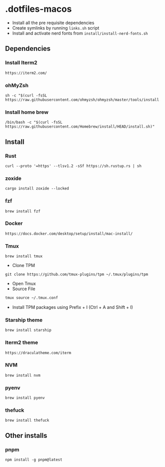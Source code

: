 # .dotfiles-macos


- Install all the pre requisite dependencies
- Create symlinks by running `links.sh` script
- Install and activate nerd fonts from `install/install-nerd-fonts.sh`

## Dependencies

### Install Iterm2
```code
https://iterm2.com/
```

### ohMyZsh
``` code
sh -c "$(curl -fsSL https://raw.githubusercontent.com/ohmyzsh/ohmyzsh/master/tools/install.sh)"
```

### Install home brew
```code
/bin/bash -c "$(curl -fsSL https://raw.githubusercontent.com/Homebrew/install/HEAD/install.sh)"
```

## Install

### Rust
```code
curl --proto '=https' --tlsv1.2 -sSf https://sh.rustup.rs | sh
```

### zoxide
```code
cargo install zoxide --locked
```

### fzf
```code
brew install fzf
```

### Docker
```code
https://docs.docker.com/desktop/setup/install/mac-install/
```

### Tmux
```code
brew install tmux
```
- Clone TPM
```code
git clone https://github.com/tmux-plugins/tpm ~/.tmux/plugins/tpm
```
- Open Tmux
- Source File
```sh
tmux source ~/.tmux.conf
```
- Install TPM packages using Prefix + I (Ctrl + A and Shift + I)

### Starship theme
```code
brew install starship
```

### Iterm2 theme
```code
https://draculatheme.com/iterm
```

### NVM
```code
brew install nvm
```

### pyenv
```code
brew install pyenv
```

### thefuck
```code
brew install thefuck
```

## Other installs

### pnpm
```code
npm install -g pnpm@latest
```
